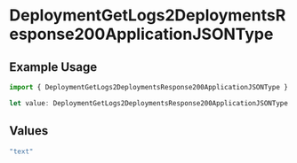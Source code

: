 # DeploymentGetLogs2DeploymentsResponse200ApplicationJSONType

## Example Usage

```typescript
import { DeploymentGetLogs2DeploymentsResponse200ApplicationJSONType } from "@orq-ai/node/models/operations";

let value: DeploymentGetLogs2DeploymentsResponse200ApplicationJSONType = "text";
```

## Values

```typescript
"text"
```